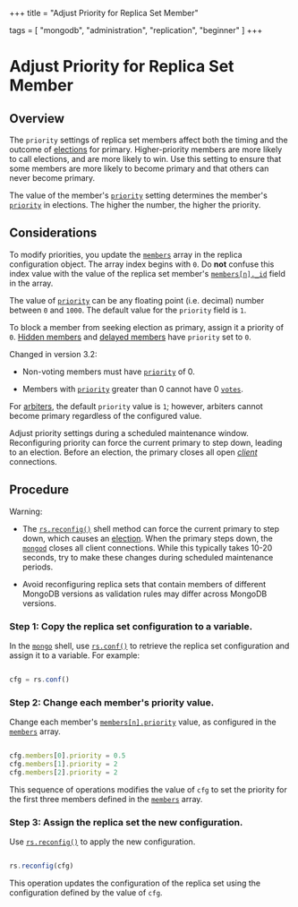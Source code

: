 +++
title = "Adjust Priority for Replica Set Member"

tags = [
"mongodb",
"administration",
"replication",
"beginner" ]
+++

# Adjust Priority for Replica Set Member


## Overview

The ``priority`` settings of replica set members affect both the timing
and the outcome of [elections](https://docs.mongodb.com/manual/core/replica-set-elections) for
primary. Higher-priority members are more likely to call elections, and
are more likely to win. Use this setting to ensure that some members are
more likely to become primary and that others can never become primary.

The value of the member's
[``priority``](https://docs.mongodb.com/manual/reference/replica-configuration/#rsconf.members[n].priority) setting determines the
member's [``priority``](https://docs.mongodb.com/manual/reference/replica-configuration/#rsconf.members[n].priority) in elections. The higher the number,
the higher the priority.


## Considerations

To modify priorities, you update the [``members``](https://docs.mongodb.com/manual/reference/replica-configuration/#rsconf.members)
array in the replica configuration object. The array index begins with
``0``. Do **not** confuse this index value with the value of the replica
set member's [``members[n]._id``](https://docs.mongodb.com/manual/reference/replica-configuration/#rsconf.members[n]._id) field in the
array.

The value of [``priority``](https://docs.mongodb.com/manual/reference/replica-configuration/#rsconf.members[n].priority) can be any
floating point (i.e. decimal) number between ``0`` and ``1000``. The
default value for the ``priority`` field is ``1``.

To block a member from seeking election as primary, assign it a priority
of ``0``. [Hidden members](https://docs.mongodb.com/manual/core/replica-set-hidden-member/#replica-set-hidden-members) and
[delayed members](https://docs.mongodb.com/manual/core/replica-set-delayed-member/#replica-set-delayed-members) have
``priority`` set to ``0``.

Changed in version 3.2:

* Non-voting members must have [``priority``](https://docs.mongodb.com/manual/reference/replica-configuration/#rsconf.members[n].priority) of 0.

* Members with [``priority``](https://docs.mongodb.com/manual/reference/replica-configuration/#rsconf.members[n].priority) greater than 0 cannot have 0 [``votes``](https://docs.mongodb.com/manual/reference/replica-configuration/#rsconf.members[n].votes).

For [arbiters](https://docs.mongodb.com/manual/core/replica-set-arbiter), the default
``priority`` value is ``1``; however, arbiters cannot
become primary regardless of the configured value.

Adjust priority settings during a scheduled maintenance window.
Reconfiguring priority can force the current primary to step down,
leading to an election. Before an election, the primary closes all open
[*client*](https://docs.mongodb.com/manual/reference/glossary/#term-client) connections.


## Procedure

Warning:

  * The [``rs.reconfig()``](https://docs.mongodb.com/manual/reference/method/rs.reconfig/#rs.reconfig) shell method can force the current primary to step down, which causes an [election](https://docs.mongodb.com/manual/core/replica-set-elections/#replica-set-elections). When the primary steps down, the [``mongod``](https://docs.mongodb.com/manual/reference/program/mongod/#bin.mongod) closes all client connections. While this typically takes 10-20 seconds, try to make these changes during scheduled maintenance periods.

  * Avoid reconfiguring replica sets that contain members of different MongoDB versions as validation rules may differ across MongoDB versions.


### Step 1: Copy the replica set configuration to a variable.

In the [``mongo``](https://docs.mongodb.com/manual/reference/program/mongo/#bin.mongo) shell, use [``rs.conf()``](https://docs.mongodb.com/manual/reference/method/rs.conf/#rs.conf) to retrieve
the replica set configuration and assign it to a variable. For
example:

```javascript

cfg = rs.conf()

```


### Step 2: Change each member's priority value.

Change each member's [``members[n].priority``](https://docs.mongodb.com/manual/reference/replica-configuration/#rsconf.members[n].priority)
value, as configured in the [``members``](https://docs.mongodb.com/manual/reference/replica-configuration/#rsconf.members)
array.

```javascript

cfg.members[0].priority = 0.5
cfg.members[1].priority = 2
cfg.members[2].priority = 2

```

This sequence of operations modifies the value of ``cfg`` to set the
priority for the first three members defined in the
[``members``](https://docs.mongodb.com/manual/reference/replica-configuration/#rsconf.members) array.


### Step 3: Assign the replica set the new configuration.

Use [``rs.reconfig()``](https://docs.mongodb.com/manual/reference/method/rs.reconfig/#rs.reconfig) to apply the new configuration.

```javascript

rs.reconfig(cfg)

```

This operation updates the configuration of the replica set using
the configuration defined by the value of ``cfg``.
